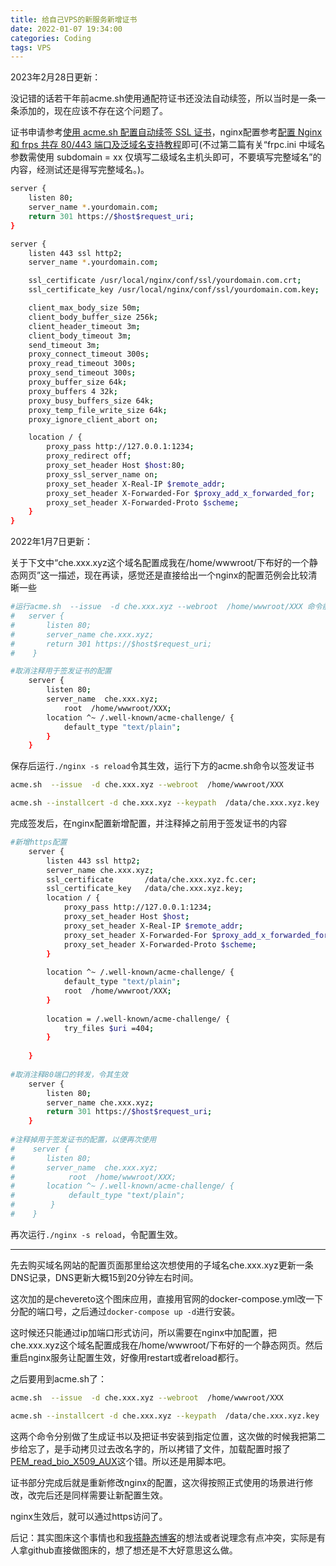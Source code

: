 ```yaml
---
title: 给自己VPS的新服务新增证书
date: 2022-01-07 19:34:00
categories: Coding
tags: VPS
---
```


2023年2月28日更新：

没记错的话若干年前acme.sh使用通配符证书还没法自动续签，所以当时是一条一条添加的，现在应该不存在这个问题了。

<!-- more -->

证书申请参考[使用 acme.sh 配置自动续签 SSL 证书](https://u.sb/acme-sh-ssl/)，nginx配置参考[配置 Nginx 和 frps 共存 80/443 端口及泛域名支持教程](https://www.ioiox.com/archives/78.html)即可(不过第二篇有关“frpc.ini 中域名参数需使用 subdomain = xx 仅填写二级域名主机头即可，不要填写完整域名”的内容，经测试还是得写完整域名。)。

```bash
server {
    listen 80;
    server_name *.yourdomain.com;
    return 301 https://$host$request_uri;
}

server {
    listen 443 ssl http2;
    server_name *.yourdomain.com;

    ssl_certificate /usr/local/nginx/conf/ssl/yourdomain.com.crt;
    ssl_certificate_key /usr/local/nginx/conf/ssl/yourdomain.com.key;

    client_max_body_size 50m; 
    client_body_buffer_size 256k;
    client_header_timeout 3m;
    client_body_timeout 3m;
    send_timeout 3m;
    proxy_connect_timeout 300s; 
    proxy_read_timeout 300s; 
    proxy_send_timeout 300s;
    proxy_buffer_size 64k; 
    proxy_buffers 4 32k; 
    proxy_busy_buffers_size 64k;
    proxy_temp_file_write_size 64k; 
    proxy_ignore_client_abort on; 

    location / {
        proxy_pass http://127.0.0.1:1234;
        proxy_redirect off;
        proxy_set_header Host $host:80;
        proxy_ssl_server_name on;
        proxy_set_header X-Real-IP $remote_addr;
        proxy_set_header X-Forwarded-For $proxy_add_x_forwarded_for;
        proxy_set_header X-Forwarded-Proto $scheme;
    }
}
```

2022年1月7日更新：

关于下文中“che.xxx.xyz这个域名配置成我在/home/wwwroot/下布好的一个静态网页”这一描述，现在再读，感觉还是直接给出一个nginx的配置范例会比较清晰一些

```bash
#运行acme.sh  --issue  -d che.xxx.xyz --webroot  /home/wwwroot/XXX 命令前，注释掉80端口转发的配置
#   server {
#       listen 80;
#       server_name che.xxx.xyz;
#       return 301 https://$host$request_uri;
#    }

#取消注释用于签发证书的配置    
    server {
        listen 80;
        server_name  che.xxx.xyz;
            root  /home/wwwroot/XXX;
        location ^~ /.well-known/acme-challenge/ {
            default_type "text/plain";
        }
    }
```

保存后运行`./nginx -s reload`令其生效，运行下方的acme.sh命令以签发证书

```bash
acme.sh  --issue  -d che.xxx.xyz --webroot  /home/wwwroot/XXX

acme.sh --installcert -d che.xxx.xyz --keypath  /data/che.xxx.xyz.key  --fullchainpath /data/che.xxx.xyz.fc.cer --reloadcmd  "service nginx reload"
```

完成签发后，在nginx配置新增配置，并注释掉之前用于签发证书的内容

```bash
#新增https配置
    server {
        listen 443 ssl http2;
        server_name che.xxx.xyz;
        ssl_certificate       /data/che.xxx.xyz.fc.cer; 
        ssl_certificate_key   /data/che.xxx.xyz.key;
        location / {
            proxy_pass http://127.0.0.1:1234;
            proxy_set_header Host $host;
            proxy_set_header X-Real-IP $remote_addr;
            proxy_set_header X-Forwarded-For $proxy_add_x_forwarded_for;
            proxy_set_header X-Forwarded-Proto $scheme;
        }     
      
        location ^~ /.well-known/acme-challenge/ {
            default_type "text/plain";
            root  /home/wwwroot/XXX;
        }
    
        location = /.well-known/acme-challenge/ {
            try_files $uri =404;
        }
    
    }
    
#取消注释80端口的转发，令其生效
    server {
        listen 80;
        server_name che.xxx.xyz;
        return 301 https://$host$request_uri;
    }
    
#注释掉用于签发证书的配置，以便再次使用
#    server {
#       listen 80;
#       server_name  che.xxx.xyz;
#            root  /home/wwwroot/XXX;
#       location ^~ /.well-known/acme-challenge/ {
#            default_type "text/plain";
#        }
#    }

```

再次运行`./nginx -s reload`，令配置生效。

***

先去购买域名网站的配置页面那里给这次想使用的子域名che.xxx.xyz更新一条DNS记录，DNS更新大概15到20分钟左右时间。

这次加的是chevereto这个图床应用，直接用官网的docker-compose.yml改一下分配的端口号，之后通过`docker-compose up -d`进行安装。

这时候还只能通过ip加端口形式访问，所以需要在nginx中加配置，把che.xxx.xyz这个域名配置成我在/home/wwwroot/下布好的一个静态网页。然后重启nginx服务让配置生效，好像用restart或者reload都行。

之后要用到acme.sh了：

```bash
acme.sh  --issue  -d che.xxx.xyz --webroot  /home/wwwroot/XXX

acme.sh --installcert -d che.xxx.xyz --keypath  /data/che.xxx.xyz.key  --fullchainpath /data/che.xxx.xyz.fc.cer --reloadcmd  "service nginx reload"
```

这两个命令分别做了生成证书以及把证书安装到指定位置，这次做的时候我把第二步给忘了，是手动拷贝过去改名字的，所以拷错了文件，加载配置时报了[PEM_read_bio_X509_AUX](https://ma.ttias.be/nginx-ssl-certificate-errors-pem_read_bio_x509_aux-pem_read_bio_x509-ssl_ctx_use_privatekey_file/)这个错。所以还是用脚本吧。

证书部分完成后就是重新修改nginx的配置，这次得按照正式使用的场景进行修改，改完后还是同样需要让新配置生效。

nginx生效后，就可以通过https访问了。

后记：其实图床这个事情也和[我搭静态博客](https://mykonakona.github.io/2020/05/27/the-way-I-build-a-static-blog/)的想法或者说理念有点冲突，实际是有人拿github直接做图床的，想了想还是不大好意思这么做。
